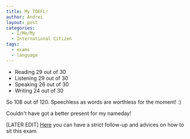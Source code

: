 ```yaml
---
title: My TOEFL!
author: Andrei
layout: post
categories:
  - I/Me/My
  - International Citizen
tags:
  - exams
  - language
---
```

*   Reading 29 out of 30
*   Listening 29 out of 30
*   Speaking 26 out of 30
*   Writing 24 out of 30

So 108 out of 120. Speechless as words are worthless for the moment! :)

Couldn't have got a better present for my nameday!

[LATER EDIT] [Here][1] you can have a strict follow-up and advices on how to sit this exam

 [1]: http://andreineculau.wordpress.com/toefl/
